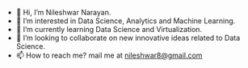 - 👋 Hi, I’m Nileshwar Narayan.
- 👀 I’m interested in Data Science, Analytics and Machine Learning.
- 🌱 I’m currently learning Data Science and Virtualization.
- 💞️ I’m looking to collaborate on new innovative ideas related to Data Science.
- 📫 How to reach me? mail me at nileshwar8@gmail.com

<!---
Neil25/Neil25 is a ✨ special ✨ repository because its `README.md` (this file) appears on your GitHub profile.
You can click the Preview link to take a look at your changes.
--->
